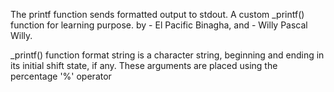 The printf function sends formatted output to stdout. A custom _printf() function for learning purpose. by - El Pacific Binagha, and - Willy Pascal Willy.

_printf() function format string is a character string, beginning and ending in its initial shift state, if any. These arguments are placed using the percentage '%' operator
